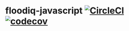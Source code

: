 # floodiq-javascript [![CircleCI](https://circleci.com/gh/FirstStreet/floodiq-javascript.svg?style=svg&circle-token=168be542d7448e05f502e123f0f3dbe0f9f8f66b)](https://circleci.com/gh/FirstStreet/floodiq-javascript) [![codecov](https://codecov.io/gh/firststreet/floodiq-javascript/branch/master/graph/badge.svg?token=TATSnMXhTx)](https://codecov.io/gh/firststreet/floodiq-javascript)
